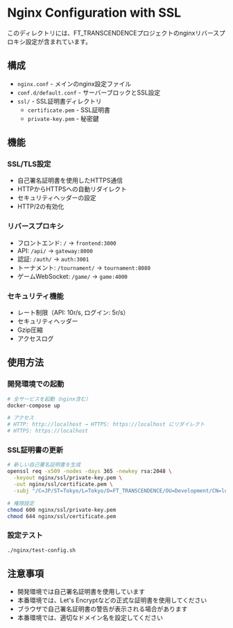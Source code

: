 # Nginx Configuration with SSL

このディレクトリには、FT_TRANSCENDENCEプロジェクトのnginxリバースプロキシ設定が含まれています。

## 構成

- `nginx.conf` - メインのnginx設定ファイル
- `conf.d/default.conf` - サーバーブロックとSSL設定
- `ssl/` - SSL証明書ディレクトリ
  - `certificate.pem` - SSL証明書
  - `private-key.pem` - 秘密鍵

## 機能

### SSL/TLS設定
- 自己署名証明書を使用したHTTPS通信
- HTTPからHTTPSへの自動リダイレクト
- セキュリティヘッダーの設定
- HTTP/2の有効化

### リバースプロキシ
- フロントエンド: `/` → `frontend:3000`
- API: `/api/` → `gateway:8000`
- 認証: `/auth/` → `auth:3001`
- トーナメント: `/tournament/` → `tournament:8080`
- ゲームWebSocket: `/game/` → `game:4000`

### セキュリティ機能
- レート制限（API: 10r/s, ログイン: 5r/s）
- セキュリティヘッダー
- Gzip圧縮
- アクセスログ

## 使用方法

### 開発環境での起動
```bash
# 全サービスを起動（nginx含む）
docker-compose up

# アクセス
# HTTP: http://localhost → HTTPS: https://localhost にリダイレクト
# HTTPS: https://localhost
```

### SSL証明書の更新
```bash
# 新しい自己署名証明書を生成
openssl req -x509 -nodes -days 365 -newkey rsa:2048 \
  -keyout nginx/ssl/private-key.pem \
  -out nginx/ssl/certificate.pem \
  -subj "/C=JP/ST=Tokyo/L=Tokyo/O=FT_TRANSCENDENCE/OU=Development/CN=localhost"

# 権限設定
chmod 600 nginx/ssl/private-key.pem
chmod 644 nginx/ssl/certificate.pem
```

### 設定テスト
```bash
./nginx/test-config.sh
```

## 注意事項

- 開発環境では自己署名証明書を使用しています
- 本番環境では、Let's Encryptなどの正式な証明書を使用してください
- ブラウザで自己署名証明書の警告が表示される場合があります
- 本番環境では、適切なドメイン名を設定してください 

